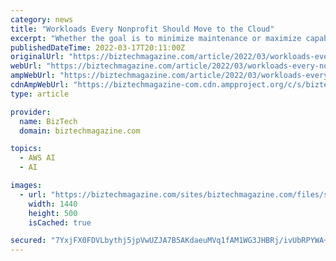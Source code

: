 ```yaml
---
category: news
title: "Workloads Every Nonprofit Should Move to the Cloud"
excerpt: "Whether the goal is to minimize maintenance or maximize capabilities, nonprofits have a lot to gain from embracing the cloud."
publishedDateTime: 2022-03-17T20:11:00Z
originalUrl: "https://biztechmagazine.com/article/2022/03/workloads-every-nonprofit-should-move-cloud"
webUrl: "https://biztechmagazine.com/article/2022/03/workloads-every-nonprofit-should-move-cloud"
ampWebUrl: "https://biztechmagazine.com/article/2022/03/workloads-every-nonprofit-should-move-cloud?amp"
cdnAmpWebUrl: "https://biztechmagazine-com.cdn.ampproject.org/c/s/biztechmagazine.com/article/2022/03/workloads-every-nonprofit-should-move-cloud?amp"
type: article

provider:
  name: BizTech
  domain: biztechmagazine.com

topics:
  - AWS AI
  - AI

images:
  - url: "https://biztechmagazine.com/sites/biztechmagazine.com/files/styles/cdw_hero/public/articles/202203/GettyImages-1350641373.jpg?itok=ZZ1EO48J"
    width: 1440
    height: 500
    isCached: true

secured: "7YxjFX0FDVLbythj5jpVwUZJA7B5AKdaeuMVq1fAM1WG3JHBRj/ivUbRPYWA+mTe2V4EAq8NkQcg3dxfCdt1IslOei8NjHSIDq77EKKxYW8GR/5g3vpTYpEdvEorLGbv+pIkL7okmOTYiomz5cE6hGNsdRYGlWnLW/mByEuHzF64WcHWYpGjs9xgo8eFTlMjFDKrTfjc/LnTnJH9DzPA+aFY8dn+U8KuCrcmonPCo9VLS6QEwMcm4XkCwMrWD/zQP+4BfxmjKP5csLY5iqZBKwQU6a21YHnJDL6c47JmFsGes0vO1qcRD53vUyFzrS+YeyFIXx5UPWHXXzpq5Xs15piM8yFPRsylmHMMvpT91EI=;/sSJeIrn9hsMwS+hba7mtw=="
---
```


